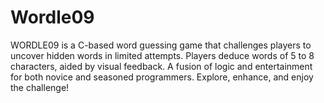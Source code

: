# Wordle09
WORDLE09 is a C-based word guessing game that challenges players to uncover hidden words in limited attempts. Players deduce words of 5 to 8 characters, aided by visual feedback. A fusion of logic and entertainment for both novice and seasoned programmers. Explore, enhance, and enjoy the challenge!

